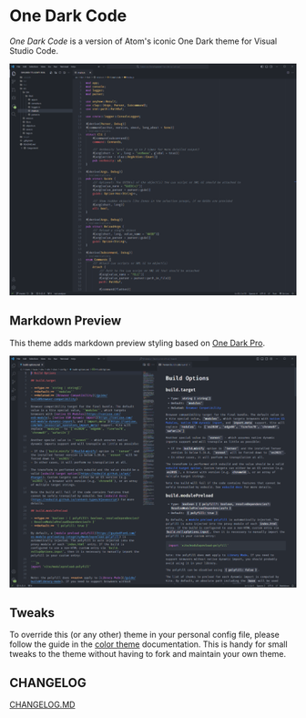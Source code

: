 # One Dark Code

*One Dark Code* is a version of Atom's iconic One Dark theme for Visual Studio Code.

![Editor Screenshot](screenshots/rust.png)

## Markdown Preview

This theme adds markdown preview styling based on [One Dark Pro](https://github.com/Binaryify/OneDark-Pro).

![Markdown Screenshot](screenshots/markdown.png)

## Tweaks

To override this (or any other) theme in your personal config file, please follow the guide in the [color theme](https://code.visualstudio.com/api/extension-guides/color-theme) documentation. This is handy for small tweaks to the theme without having to fork and maintain your own theme.

## CHANGELOG

[CHANGELOG.MD](https://github.com/LucasOe/one-dark-code/blob/main/CHANGELOG.md)

